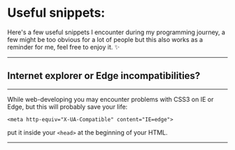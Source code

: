 # Useful snippets:

Here's a few useful snippets I encounter during my programming journey, a few might be too obvious for a lot of people but this also works as a reminder for me, feel free to enjoy it. :sparkles:

----

## Internet explorer or Edge incompatibilities?
----
While web-developing you may encounter problems with CSS3 on IE or Edge, but this will probably save your life:

```
<meta http-equiv="X-UA-Compatible" content="IE=edge">
```

put it inside your ```<head>``` at the beginning of your HTML.

----

